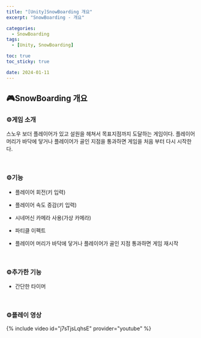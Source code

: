 ```yaml
---
title: "[Unity]SnowBoarding 개요"
excerpt: "SnowBoarding - 개요"

categories:
  - SnowBoarding
tags:
  - [Unity, SnowBoarding]

toc: true
toc_sticky: true

date: 2024-01-11
---
```


## 🎮SnowBoarding 개요
### ⚙️게임 소개
스노우 보더 플레이어가 있고 설원을 헤쳐서 목표지점까지 도달하는 게임이다. 플레이어 머리가 바닥에 닿거나 플레이어가 골인 지점을 통과하면 게임을 처음 부터 다시 시작한다.

<br>

### ⚙️기능
* 플레이어 회전(키 입력)

* 플레이어 속도 증감(키 입력)

* 시네머신 카메라 사용(가상 카메라)

* 파티클 이펙트

* 플레이어 머리가 바닥에 닿거나 플레이어가 골인 지점 통과하면 게임 재시작

<br>

### ⚙️추가한 기능

* 간단한 타이머

<br>

### ⚙️플레이 영상

{% include video id="j7sTjsLqhsE" provider="youtube" %}

<br><br>